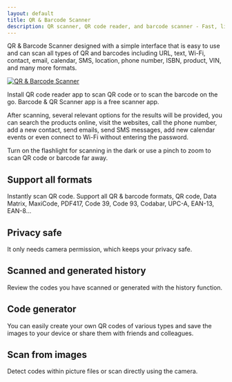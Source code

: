 ```yaml
---
layout: default
title: QR & Barcode Scanner
description: QR scanner, QR code reader, and barcode scanner - Fast, lightweight, easy to use
---
```


QR & Barcode Scanner designed with a simple interface that is easy to use and can scan all types of QR and barcodes including URL, text, Wi-Fi, contact, email, calendar, SMS, location, phone number, ISBN, product, VIN, and many more formats.

[![QR & Barcode Scanner](https://play.google.com/intl/en_us/badges/static/images/badges/en_badge_web_generic.png)](https://play.google.com/store/apps/details?id=me.flamesy.scan)

Install QR code reader app to scan QR code or to scan the barcode on the go. Barcode & QR Scanner app is a free scanner app.

After scanning, several relevant options for the results will be provided, you can search the products online, visit the websites, call the phone number, add a new contact, send emails, send SMS messages, add new calendar events or even connect to Wi-Fi without entering the password.

Turn on the flashlight for scanning in the dark or use a pinch to zoom to scan QR code or barcode far away.

## Support all formats
Instantly scan QR code. Support all QR & barcode formats, QR code, Data Matrix, MaxiCode, PDF417, Code 39, Code 93, Codabar, UPC-A, EAN-13, EAN-8...

## Privacy safe
It only needs camera permission, which keeps your privacy safe.

## Scanned and generated history
Review the codes you have scanned or generated with the history function.

## Code generator
You can easily create your own QR codes of various types and save the images to your device or share them with friends and colleagues.

## Scan from images
Detect codes within picture files or scan directly using the camera.

